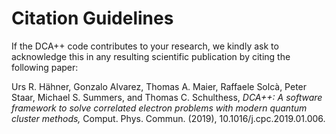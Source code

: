 # Citation Guidelines

If the DCA++ code contributes to your research, we kindly ask to acknowledge this in any resulting scientific publication by citing the following paper:

Urs R. Hähner, Gonzalo Alvarez, Thomas A. Maier, Raffaele Solcà, Peter Staar, Michael S. Summers, and Thomas C. Schulthess,
*DCA++: A software framework to solve correlated electron problems with modern quantum cluster methods,*
Comput. Phys. Commun. (2019),
10.1016/j.cpc.2019.01.006.
